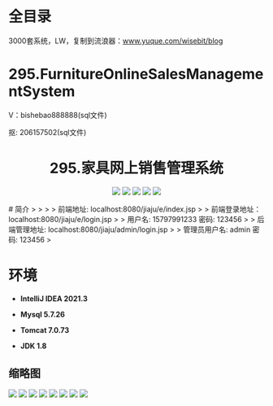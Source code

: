 # 全目录

3000套系统，LW，复制到流浪器：www.yuque.com/wisebit/blog

# 295.FurnitureOnlineSalesManagementSystem

<p>V：bishebao888888(sql文件)</p>
<p>抠: 206157502(sql文件)</p>

<p><h1 align="center">295.家具网上销售管理系统</h1></p>



<p align="center">
	<img src="https://img.shields.io/badge/jdk-1.8-orange.svg"/>
    <img src="https://img.shields.io/badge/spring-5.x-lightgrey.svg"/>
    <img src="https://img.shields.io/badge/springmvc-3.x-blue.svg"/>
    <img src="https://img.shields.io/badge/mybatis-5.x-yellow.svg"/>
    <img src="https://img.shields.io/badge/jsp-5.x-yellow.svg"/>
</p>
# 简介
>
> 
>
> 前端地址: localhost:8080/jiaju/e/index.jsp
>
> 前端登录地址：localhost:8080/jiaju/e/login.jsp
>
> 用户名: 15797991233   密码: 123456
>
> 后端管理地址: localhost:8080/jiaju/admin/login.jsp
>
> 管理员用户名: admin   密码: 123456
>


# 环境

- <b>IntelliJ IDEA 2021.3</b>

- <b>Mysql 5.7.26</b>

- <b>Tomcat 7.0.73</b>

- <b>JDK 1.8</b>





## 缩略图

![](https://bitwise.oss-cn-heyuan.aliyuncs.com/2024/9/10/daa25fed-7eda-49f4-a438-31f8889149f8.png)
![](https://bitwise.oss-cn-heyuan.aliyuncs.com/2024/9/10/fe318b4d-0b31-4626-8e77-3f31fe1afa48.png)
![](https://bitwise.oss-cn-heyuan.aliyuncs.com/2024/9/10/aae5681a-708f-4bc8-8c62-825e487ca105.png)
![](https://bitwise.oss-cn-heyuan.aliyuncs.com/2024/9/10/3eb9b961-65d2-4c55-8b81-9e3ffa8bfaa0.png)
![](https://bitwise.oss-cn-heyuan.aliyuncs.com/2024/9/10/fd5fef30-71e5-497b-b3e5-b8dcf35ed4c9.png)
![](https://bitwise.oss-cn-heyuan.aliyuncs.com/2024/9/10/83f0342d-5c3f-4aa3-a670-54c5d209933c.png)
![](https://bitwise.oss-cn-heyuan.aliyuncs.com/2024/9/10/ab15080a-03bb-47d5-abbc-3510bd169bb5.png)
![](https://bitwise.oss-cn-heyuan.aliyuncs.com/2024/9/10/44d92304-098b-45f9-addf-200673d57d92.png)





